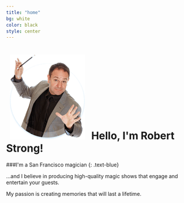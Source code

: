 ```yaml
---
title: "home"
bg: white
color: black
style: center
---
```


<h1><img src="img/robert-circle.png" style="padding:0 10px;" />
  <span class="inlineblock">Hello, I'm Robert Strong!</span>
</h1>

###I'm a San Francisco magician
{: .text-blue}

…and I believe in producing high-quality magic shows that engage and entertain your guests.

My passion is creating memories that will last a lifetime.
